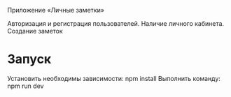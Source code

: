 Приложение «Личные заметки»

Авторизация и регистрация пользователей. Наличие личного кабинета. Создание заметок

# Запуск

Установить необходимы зависимости: npm install
Выполнить команду: npm run dev
